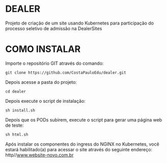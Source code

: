 # DEALER
Projeto de criação de um site usando Kubernetes para participação do processo seletivo de admissão na DealerSites

# COMO INSTALAR
Importe o repositório GIT através do comando:
    
    git clone https://github.com/CostaPauloEdu/dealer.git

Depois acesse a pasta do projeto:

    cd dealer
    
Depois execute o script de instalação:

    sh install.sh
    
Depois que os PODs subirem, execute o script para gerar uma página web de teste:

    sh html.sh

Após instalar os componentes do ingress do NGINX no Kubernetes, você estará habilitado(a) para acessar o site através do seguinte endereço: http//www.website-novo.com.br
